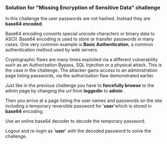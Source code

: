 ### Solution for "Missing Encryption of Sensitive Data" challenge

In this challenge the user passwords are not hashed. Instead they are **base64 encoded**. 

Base64 encoding converts special unicode characters or binary data to ASCII. Base64 encoding is used to store or transfer passwords in many cases. One very common example is **Basic Authentication**, a common authentication method used by web servers.

Cryptographic flaws are many times exploited via a different vulnerability such as an Authorization Bypass, SQL Injection or a physical attack. This is the case in the challenge. The attacker gains access to an administration page listing passwords, via the authorization flaw demonstrated earlier.

Just like in the previous challenge you have to **forcefully browse** to the admin page by changing the url from **loggedin** to **admin** .

Then you arrive at a page listing the user names and passwords on the site including a temporary reversible password for '**user**'which is stored in **base64** encoding.

Use an online base64 decoder to decode the temporary password.

Logout and re-login as '**user**' with the decoded password to solve the challenge.

